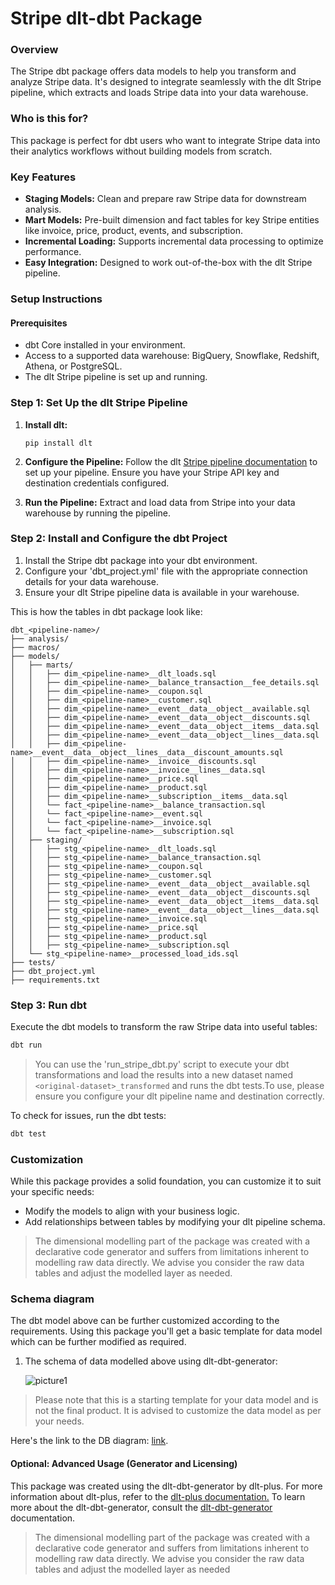 # Stripe dlt-dbt Package

### Overview
The Stripe dbt package offers data models to help you transform and analyze Stripe data. It's designed to integrate seamlessly with the dlt Stripe pipeline, which extracts and loads Stripe data into your data warehouse.

### Who is this for?
This package is perfect for dbt users who want to integrate Stripe data into their analytics workflows without building models from scratch.

### Key Features
- **Staging Models:** Clean and prepare raw Stripe data for downstream analysis.
- **Mart Models:** Pre-built dimension and fact tables for key Stripe entities like invoice, price, product, events, and subscription.
- **Incremental Loading:** Supports incremental data processing to optimize performance.
- **Easy Integration:** Designed to work out-of-the-box with the dlt Stripe pipeline.

### Setup Instructions

#### Prerequisites
- dbt Core installed in your environment.
- Access to a supported data warehouse: BigQuery, Snowflake, Redshift, Athena, or PostgreSQL.
- The dlt Stripe pipeline is set up and running.

### Step 1: Set Up the dlt Stripe Pipeline
1. **Install dlt:**
   ``` 
   pip install dlt
   ```
2. **Configure the Pipeline:**
   Follow the dlt [Stripe pipeline documentation](https://dlthub.com/docs/dlt-ecosystem/verified-sources/stripe) to set up your pipeline. Ensure you have your Stripe API key and destination credentials configured.

3. **Run the Pipeline:**
   Extract and load data from Stripe into your data warehouse by running the pipeline.

### Step 2: Install and Configure the dbt Project

1. Install the Stripe dbt package into your dbt environment.
2. Configure your 'dbt_project.yml' file with the appropriate connection details for your data warehouse.
3. Ensure your dlt Stripe pipeline data is available in your warehouse.

This is how the tables in dbt package look like:

```text
dbt_<pipeline-name>/
├── analysis/
├── macros/
├── models/
│   ├── marts/
│   │   ├── dim_<pipeline-name>__dlt_loads.sql
│   │   ├── dim_<pipeline-name>__balance_transaction__fee_details.sql
│   │   ├── dim_<pipeline-name>__coupon.sql
│   │   ├── dim_<pipeline-name>__customer.sql
│   │   ├── dim_<pipeline-name>__event__data__object__available.sql
│   │   ├── dim_<pipeline-name>__event__data__object__discounts.sql
│   │   ├── dim_<pipeline-name>__event__data__object__items__data.sql
│   │   ├── dim_<pipeline-name>__event__data__object__lines__data.sql
│   │   ├── dim_<pipeline-name>__event__data__object__lines__data__discount_amounts.sql
│   │   ├── dim_<pipeline-name>__invoice__discounts.sql
│   │   ├── dim_<pipeline-name>__invoice__lines__data.sql
│   │   ├── dim_<pipeline-name>__price.sql
│   │   ├── dim_<pipeline-name>__product.sql
│   │   ├── dim_<pipeline-name>__subscription__items__data.sql
│   │   └── fact_<pipeline-name>__balance_transaction.sql
│   │   └── fact_<pipeline-name>__event.sql
│   │   └── fact_<pipeline-name>__invoice.sql
│   │   └── fact_<pipeline-name>__subscription.sql
│   ├── staging/
│   │   ├── stg_<pipeline-name>__dlt_loads.sql
│   │   ├── stg_<pipeline-name>__balance_transaction.sql
│   │   ├── stg_<pipeline-name>__coupon.sql
│   │   ├── stg_<pipeline-name>__customer.sql
│   │   ├── stg_<pipeline-name>__event__data__object__available.sql
│   │   ├── stg_<pipeline-name>__event__data__object__discounts.sql
│   │   ├── stg_<pipeline-name>__event__data__object__items__data.sql
│   │   ├── stg_<pipeline-name>__event__data__object__lines__data.sql
│   │   ├── stg_<pipeline-name>__invoice.sql
│   │   ├── stg_<pipeline-name>__price.sql
│   │   ├── stg_<pipeline-name>__product.sql
│   │   ├── stg_<pipeline-name>__subscription.sql
│   └── stg_<pipeline-name>__processed_load_ids.sql
├── tests/
├── dbt_project.yml
├── requirements.txt
```
### Step 3: Run dbt
Execute the dbt models to transform the raw Stripe data into useful tables:

```sh
dbt run
```

>You can use the 'run_stripe_dbt.py' script to execute your dbt transformations and load the results into a 
>new dataset named `<original-dataset>_transformed` and runs the dbt tests.To use, please ensure you configure 
>your dlt pipeline name and destination correctly.

To check for issues, run the dbt tests:

```sh
dbt test
```

### Customization
While this package provides a solid foundation, you can customize it to suit your specific needs:

- Modify the models to align with your business logic.
- Add relationships between tables by modifying your dlt pipeline schema.
> The dimensional modelling part of the package was created with a declarative code generator and suffers from 
> limitations inherent to modelling raw data directly. We advise you consider the raw data tables and adjust 
> the modelled layer as needed.
### Schema diagram
The dbt model above can be further customized according to the requirements. Using this package you'll get a basic template
for data model which can be further modified as required.

1. The schema of data modelled above using dlt-dbt-generator:
    
   ![picture1](https://storage.googleapis.com/dlt-blog-images/stripe-dlt-dbt-package.png)

> Please note that this is a starting template for your data model and is not the final product. It is advised to customize the
> data model as per your needs.

Here's the link to the DB diagram: [link](https://dbdiagram.io/d/stripe-dlt-dbt-package-66fe084dfb079c7ebd2946fd).

#### Optional: Advanced Usage (Generator and Licensing)

This package was created using the dlt-dbt-generator by dlt-plus. For more information about dlt-plus, refer to the 
[dlt-plus documentation.](https://dlt-plus.netlify.app/docs/plus/intro/) To learn more about the dlt-dbt-generator, 
consult the [dlt-dbt-generator](https://dlt-plus.netlify.app/docs/plus/dlt_dbt_generator/#5-running-dbt-package-directly) documentation.

> The dimensional modelling part of the package was created with a declarative code generator and suffers from 
> limitations inherent to modelling raw data directly. We advise you consider the raw data tables and adjust 
> the modelled layer as needed
